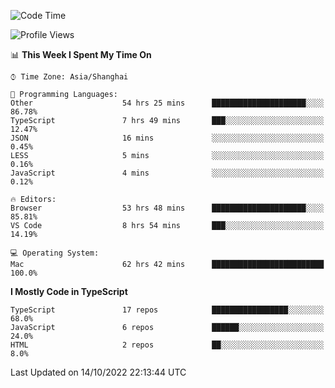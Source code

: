 <!--START_SECTION:waka-->
![Code Time](http://img.shields.io/badge/Code%20Time-2%2C950%20hrs%2041%20mins-blue)

![Profile Views](http://img.shields.io/badge/Profile%20Views-1-blue)

📊 **This Week I Spent My Time On** 

```text
⌚︎ Time Zone: Asia/Shanghai

💬 Programming Languages: 
Other                    54 hrs 25 mins      █████████████████████░░░░   86.78% 
TypeScript               7 hrs 49 mins       ███░░░░░░░░░░░░░░░░░░░░░░   12.47% 
JSON                     16 mins             ░░░░░░░░░░░░░░░░░░░░░░░░░   0.45% 
LESS                     5 mins              ░░░░░░░░░░░░░░░░░░░░░░░░░   0.16% 
JavaScript               4 mins              ░░░░░░░░░░░░░░░░░░░░░░░░░   0.12%

🔥 Editors: 
Browser                  53 hrs 48 mins      █████████████████████░░░░   85.81% 
VS Code                  8 hrs 54 mins       ███░░░░░░░░░░░░░░░░░░░░░░   14.19%

💻 Operating System: 
Mac                      62 hrs 42 mins      █████████████████████████   100.0%

```

**I Mostly Code in TypeScript** 

```text
TypeScript               17 repos            █████████████████░░░░░░░░   68.0% 
JavaScript               6 repos             ██████░░░░░░░░░░░░░░░░░░░   24.0% 
HTML                     2 repos             ██░░░░░░░░░░░░░░░░░░░░░░░   8.0%

```



 Last Updated on 14/10/2022 22:13:44 UTC
<!--END_SECTION:waka-->
